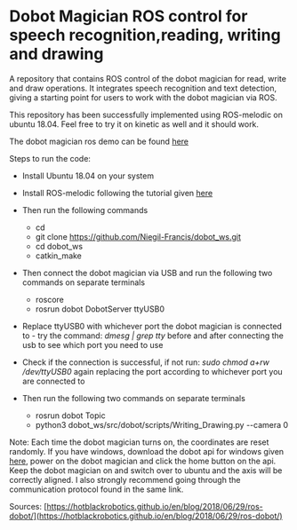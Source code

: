 # Dobot Magician ROS control for speech recognition,reading, writing and drawing
A repository that contains ROS control of the dobot magician for read, write and draw operations. It integrates speech recognition and text detection, giving a starting point for users to work with the dobot magician via ROS.

This repository has been successfully implemented using ROS-melodic on ubuntu 18.04. Feel free to try it on kinetic as well and it should work.

The dobot magician ros demo can be found [here](https://www.dobot.cc/downloadcenter/dobot-magician.html?sub_cat=72#sub-download)

Steps to run the code:
- Install Ubuntu 18.04 on your system
- Install ROS-melodic following the tutorial given [here](http://wiki.ros.org/melodic/Installation/Ubuntu)
- Then run the following commands
  -  cd 
  -  git clone https://github.com/Niegil-Francis/dobot_ws.git
  -  cd dobot_ws
  -  catkin_make
- Then connect the dobot magician via USB and run the following two commands on separate terminals
  - roscore
  - rosrun dobot DobotServer ttyUSB0
- Replace ttyUSB0 with whichever port the dobot magician is connected to - try the command: *dmesg | grep tty*  before and after connecting the usb to see which port you need to use
- Check if the connection is successful, if not run: *sudo chmod a+rw /dev/ttyUSB0* again replacing the port according to whichever port you are connected to

- Then run the following two commands on separate terminals 
  - rosrun dobot Topic
  - python3 dobot_ws/src/dobot/scripts/Writing_Drawing.py --camera 0

Note: Each time the dobot magician turns on, the coordinates are reset randomly. If you have windows, download the dobot api for windows given [here](https://www.dobot.cc/downloadcenter/dobot-magician.html?sub_cat=72#sub-download), power on the dobot magician and click the home button on the api. Keep the dobot magician on and switch over to ubuntu and the axis will be correctly aligned. I also strongly recommend going through the communication protocol found in the same link.

Sources: [https://hotblackrobotics.github.io/en/blog/2018/06/29/ros-dobot/](https://hotblackrobotics.github.io/en/blog/2018/06/29/ros-dobot/)
